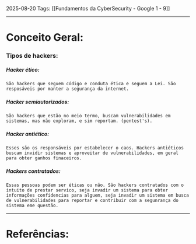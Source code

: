 2025-08-20
Tags: [[Fundamentos da CyberSecurity - Google 1 - 9]]


----
# Conceito Geral:

### Tipos de hackers:
##### Hacker ético:
	São hackers que seguem código e conduta ética e seguem a Lei. São resposáveis por manter a segurança da internet.
##### Hacker semiautorizados:
	São hackers que estão no meio termo, buscam vulnerabilidades em sistemas, mas não exploram, e sim reportam. (pentest's).
##### Hacker antiético:
	Esses são os responsáveis por estabelecer o caos. Hackers antiéticos buscam invidir sistemas e aproveitar de vulnerabilidades, em geral para obter ganhos finaceiros.
##### Hackers contratados:
	Essas pessoas podem ser éticas ou não. São hackers contratados com o intuito de prestar servico, seja invadir um sistema para obter informações confidencias para alguem, seja invadir um sistema em busca de vulnerabilidades para reportar e contribuir com a segunrança do sistema eme questão.

-----
# Referências:

